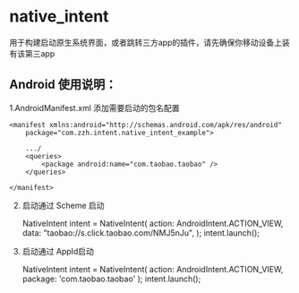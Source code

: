 # native_intent

用于构建启动原生系统界面，或者跳转三方app的插件，请先确保你移动设备上装有该第三app

## Android 使用说明：

 1.AndroidManifest.xml 添加需要启动的包名配置

	<manifest xmlns:android="http://schemas.android.com/apk/res/android"
		package="com.zzh.intent.native_intent_example">
		
		.../
		<queries>
			<package android:name="com.taobao.taobao" />
		</queries>

	</manifest>

2. 启动通过 Scheme 启动

   NativeIntent intent = NativeIntent(
       action: AndroidIntent.ACTION_VIEW,
       data: "taobao://s.click.taobao.com/NMJ5nJu",
   );
   intent.launch();

3. 启动通过 AppId启动

   NativeIntent intent = NativeIntent(
      action: AndroidIntent.ACTION_VIEW,
      package: 'com.taobao.taobao'
   );
   intent.launch();